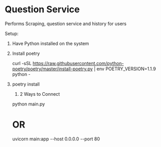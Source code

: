 # Question Service

Performs Scraping, question service and history for users

Setup:

1. Have Python installed on the system
2. Install poetry


    curl -sSL https://raw.githubusercontent.com/python-poetry/poetry/master/install-poetry.py | env POETRY_VERSION=1.1.9 python -
3. poetry install
   1. 2 Ways to Connect


    python main.py


    # OR  
    uvicorn main:app --host 0.0.0.0 --port 80


